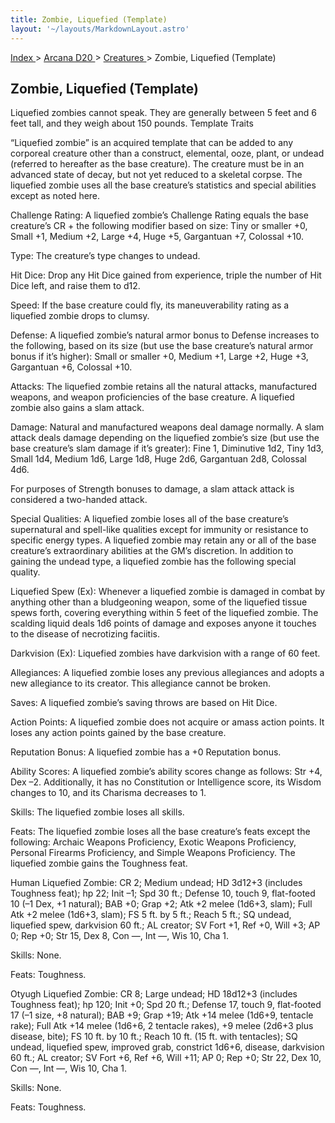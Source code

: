 ```yaml
---
title: Zombie, Liquefied (Template)
layout: '~/layouts/MarkdownLayout.astro'
---
```


[ Index ](/) > [ Arcana D20 ](/arcana.d20.srd) > [ Creatures ](/arcana.d20.srd/creatures) > Zombie, Liquefied (Template)

##  Zombie, Liquefied (Template)

Liquefied zombies cannot speak. They are generally between 5 feet and 6 feet
tall, and they weigh about 150 pounds. Template Traits

“Liquefied zombie” is an acquired template that can be added to any corporeal
creature other than a construct, elemental, ooze, plant, or undead (referred
to hereafter as the base creature). The creature must be in an advanced state
of decay, but not yet reduced to a skeletal corpse. The liquefied zombie uses
all the base creature’s statistics and special abilities except as noted here.

Challenge Rating: A liquefied zombie’s Challenge Rating equals the base
creature’s CR + the following modifier based on size: Tiny or smaller +0,
Small +1, Medium +2, Large +4, Huge +5, Gargantuan +7, Colossal +10.

Type: The creature’s type changes to undead.

Hit Dice: Drop any Hit Dice gained from experience, triple the number of Hit
Dice left, and raise them to d12.

Speed: If the base creature could fly, its maneuverability rating as a
liquefied zombie drops to clumsy.

Defense: A liquefied zombie’s natural armor bonus to Defense increases to the
following, based on its size (but use the base creature’s natural armor bonus
if it’s higher): Small or smaller +0, Medium +1, Large +2, Huge +3, Gargantuan
+6, Colossal +10.

Attacks: The liquefied zombie retains all the natural attacks, manufactured
weapons, and weapon proficiencies of the base creature. A liquefied zombie
also gains a slam attack.

Damage: Natural and manufactured weapons deal damage normally. A slam attack
deals damage depending on the liquefied zombie’s size (but use the base
creature’s slam damage if it’s greater): Fine 1, Diminutive 1d2, Tiny 1d3,
Small 1d4, Medium 1d6, Large 1d8, Huge 2d6, Gargantuan 2d8, Colossal 4d6.

For purposes of Strength bonuses to damage, a slam attack attack is considered
a two-handed attack.

Special Qualities: A liquefied zombie loses all of the base creature’s
supernatural and spell-like qualities except for immunity or resistance to
specific energy types. A liquefied zombie may retain any or all of the base
creature’s extraordinary abilities at the GM’s discretion. In addition to
gaining the undead type, a liquefied zombie has the following special quality.

Liquefied Spew (Ex): Whenever a liquefied zombie is damaged in combat by
anything other than a bludgeoning weapon, some of the liquefied tissue spews
forth, covering everything within 5 feet of the liquefied zombie. The scalding
liquid deals 1d6 points of damage and exposes anyone it touches to the disease
of necrotizing faciitis.

Darkvision (Ex): Liquefied zombies have darkvision with a range of 60 feet.

Allegiances: A liquefied zombie loses any previous allegiances and adopts a
new allegiance to its creator. This allegiance cannot be broken.

Saves: A liquefied zombie’s saving throws are based on Hit Dice.

Action Points: A liquefied zombie does not acquire or amass action points. It
loses any action points gained by the base creature.

Reputation Bonus: A liquefied zombie has a +0 Reputation bonus.

Ability Scores: A liquefied zombie’s ability scores change as follows: Str +4,
Dex –2. Additionally, it has no Constitution or Intelligence score, its Wisdom
changes to 10, and its Charisma decreases to 1.

Skills: The liquefied zombie loses all skills.

Feats: The liquefied zombie loses all the base creature’s feats except the
following: Archaic Weapons Proficiency, Exotic Weapons Proficiency, Personal
Firearms Proficiency, and Simple Weapons Proficiency. The liquefied zombie
gains the Toughness feat.

Human Liquefied Zombie: CR 2; Medium undead; HD 3d12+3 (includes Toughness
feat); hp 22; Init –1; Spd 30 ft.; Defense 10, touch 9, flat-footed 10 (–1
Dex, +1 natural); BAB +0; Grap +2; Atk +2 melee (1d6+3, slam); Full Atk +2
melee (1d6+3, slam); FS 5 ft. by 5 ft.; Reach 5 ft.; SQ undead, liquefied
spew, darkvision 60 ft.; AL creator; SV Fort +1, Ref +0, Will +3; AP 0; Rep
+0; Str 15, Dex 8, Con —, Int —, Wis 10, Cha 1.

Skills: None.

Feats: Toughness.

Otyugh Liquefied Zombie: CR 8; Large undead; HD 18d12+3 (includes Toughness
feat); hp 120; Init +0; Spd 20 ft.; Defense 17, touch 9, flat-footed 17 (–1
size, +8 natural); BAB +9; Grap +19; Atk +14 melee (1d6+9, tentacle rake);
Full Atk +14 melee (1d6+6, 2 tentacle rakes), +9 melee (2d6+3 plus disease,
bite); FS 10 ft. by 10 ft.; Reach 10 ft. (15 ft. with tentacles); SQ undead,
liquefied spew, improved grab, constrict 1d6+6, disease, darkvision 60 ft.; AL
creator; SV Fort +6, Ref +6, Will +11; AP 0; Rep +0; Str 22, Dex 10, Con —,
Int —, Wis 10, Cha 1.

Skills: None.

Feats: Toughness.

